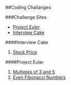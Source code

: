 ##Coding Challanges

###Challenge Sites

* [Project Euler](https://projecteuler.net/archives)
* [Interview Cake](https://www.interviewcake.com/question/javascript/stock-price)

####Interview Cake

1. [Stock Price](https://www.interviewcake.com/question/javascript/stock-price)

####Project Euler

1. [Multiples of 3 and 5](https://projecteuler.net/problem=1)
2. [Even Fibonacci Numbers](https://projecteuler.net/problem=2)